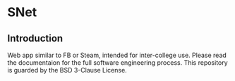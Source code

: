 # SNet

## Introduction

Web app similar to FB or Steam, intended for inter-college use.
Please read the documentaion for the full software engineering process.
This repository is guarded by the BSD 3-Clause License.

